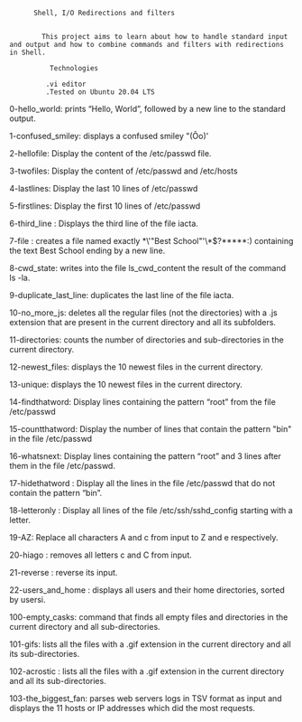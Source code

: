           Shell, I/O Redirections and filters

        
            This project aims to learn about how to handle standard input and output and how to combine commands and filters with redirections in Shell.                     
                   
              Technologies

             .vi editor
             .Tested on Ubuntu 20.04 LTS

0-hello_world: prints “Hello, World”, followed by a new line to the standard output.

1-confused_smiley: displays a confused smiley "(Ôo)'

2-hellofile: Display the content of the /etc/passwd file.

3-twofiles: Display the content of /etc/passwd and /etc/hosts

4-lastlines: Display the last 10 lines of /etc/passwd

5-firstlines: Display the first 10 lines of /etc/passwd

6-third_line : Displays the third line of the file iacta.

7-file : creates a file named exactly \*\\'"Best School"\'\\*$\?\*\*\*\*\*:) containing the text Best School ending by a new line.

8-cwd_state: writes into the file ls_cwd_content the result of the command ls -la.

9-duplicate_last_line: duplicates the last line of the file iacta.

10-no_more_js:  deletes all the regular files (not the directories) with a .js extension that are present in the current directory and all its subfolders.

11-directories: counts the number of directories and sub-directories in the current directory.

12-newest_files: displays the 10 newest files in the current directory.

13-unique: displays the 10 newest files in the current directory.

14-findthatword: Display lines containing the pattern “root” from the file /etc/passwd

15-countthatword: Display the number of lines that contain the pattern "bin" in the file /etc/passwd

16-whatsnext: Display lines containing the pattern “root” and 3 lines after them in the file /etc/passwd.

17-hidethatword : Display all the lines in the file /etc/passwd that do not contain the pattern “bin”.

18-letteronly : Display all lines of the file /etc/ssh/sshd_config starting with a letter.

19-AZ: Replace all characters A and c from input to Z and e respectively.

20-hiago : removes all letters c and C from input.

21-reverse : reverse its input.

22-users_and_home :  displays all users and their home directories, sorted by usersi.

100-empty_casks:  command that finds all empty files and directories in the current directory and all sub-directories.

101-gifs: lists all the files with a .gif extension in the current directory and all its sub-directories.

102-acrostic :  lists all the files with a .gif extension in the current directory and all its sub-directories.

103-the_biggest_fan:  parses web servers logs in TSV format as input and displays the 11 hosts or IP addresses which did the most requests.
